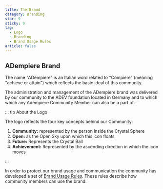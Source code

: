 ```yaml
---
title: The Brand
category: Branding
star: 9
sticky: 9
tag:
  - Logo
  - Branding
  - Brand Usage Rules
article: false
---
```


## ADempiere Brand

The name "ADempiere" is an Italian word related to "Compiere" (meaning "achieve or attain") which reflects the basic ideal of this community.

The administration and management of the ADempiere brand was delivered by our community to the ADEV foundation located in Germany and to which which any Adempiere Community Member can also be a part of.

::: tip About the Logo

The logo reflects the four key concepts behind our Community:

1. **Community:** represented by the person inside the Crystal Sphere
2. **Open:** as the Open Sky upon which this icon floats
3. **Future:** Represents the Crystal Ball
4. **Achievement:** Represented by the ascending direction in which the icon moves

:::

In order to protect our brand usage and communication the community has developed a set of [Brand Usage Rules](https://wiki.adempiere.net/Brand_Usage_Rules). These rules describe how community members can use the brand.
